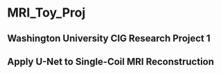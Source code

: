 # MRI_Toy_Proj

## Washington University CIG Research Project 1

## Apply U-Net to Single-Coil MRI Reconstruction
